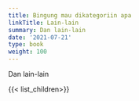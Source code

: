 ```yaml
---
title: Bingung mau dikategoriin apa
linkTitle: Lain-lain
summary: Dan lain-lain
date: '2021-07-21'
type: book
weight: 100
---
```


Dan lain-lain

{{< list_children>}}